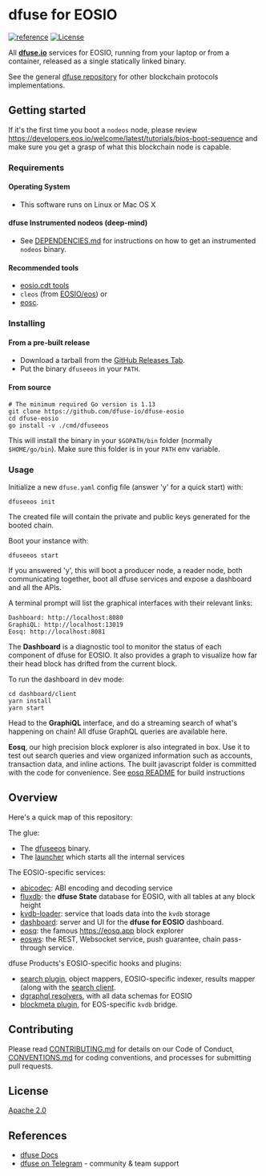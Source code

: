 # dfuse for EOSIO
[![reference](https://img.shields.io/badge/godoc-reference-5272B4.svg?style=flat-square)](https://pkg.go.dev/github.com/dfuse-io/dfuse-eosio)
[![License](https://img.shields.io/badge/License-Apache%202.0-blue.svg)](https://opensource.org/licenses/Apache-2.0)

All **[dfuse.io](https://dfuse.io)** services for EOSIO, running from your
laptop or from a container, released as a single statically linked
binary.

See the general [dfuse repository](https://github.com/dfuse-io/dfuse)
for other blockchain protocols implementations.


## Getting started

If it's the first time you boot a `nodeos` node, please review
https://developers.eos.io/welcome/latest/tutorials/bios-boot-sequence
and make sure you get a grasp of what this blockchain node is capable.

### Requirements

#### Operating System
* This software runs on Linux or Mac OS X

#### dfuse Instrumented nodeos (deep-mind)
* See [DEPENDENCIES.md](DEPENDENCIES.md) for instructions on how to get an instrumented `nodeos` binary.

#### Recommended tools
* [eosio.cdt tools](https://github.com/EOSIO/eosio.cdt)
* `cleos` (from [EOSIO/eos](https://github.com/EOSIO/eos)) or
* [eosc](https://github.com/eoscanada/eosc/releases).

### Installing

#### From a pre-built release

* Download a tarball from the [GitHub Releases Tab](https://github.com/dfuse-io/dfuse-eosio/releases).
* Put the binary `dfuseeos` in your `PATH`.

#### From source

```
# The minimum required Go version is 1.13
git clone https://github.com/dfuse-io/dfuse-eosio
cd dfuse-eosio
go install -v ./cmd/dfuseeos
```

This will install the binary in your `$GOPATH/bin` folder (normally
`$HOME/go/bin`). Make sure this folder is in your `PATH` env variable.

### Usage

Initialize a new `dfuse.yaml` config file (answer 'y' for a quick start) with:

    dfuseeos init

The created file will contain the private and public keys generated
for the booted chain.

Boot your instance with:

    dfuseeos start

If you answered 'y', this will boot a producer node, a reader node,
both communicating together, boot all dfuse services and expose a
dashboard and all the APIs.

A terminal prompt will list the graphical interfaces with their relevant links:

    Dashboard: http://localhost:8080
    GraphiQL: http://localhost:13019
    Eosq: http://localhost:8081

The **Dashboard** is a diagnostic tool to monitor the status of each
component of dfuse for EOSIO. It also provides a graph to visualize how far
their head block has drifted from the current block.

To run the dashboard in dev mode:

    cd dashboard/client
    yarn install
    yarn start

Head to the **GraphiQL** interface, and do a streaming search of
what's happening on chain! All dfuse GraphQL queries are available here.

**Eosq**, our high precision block explorer is also integrated in box.
Use it to test out search queries and view organized information
such as accounts, transaction data, and inline actions.
The built javascript folder is committed with the code for convenience.
See [eosq README](eosq/README.md) for build instructions


## Overview

Here's a quick map of this repository:

The glue:
* The [dfuseeos](./cmd/dfuseeos) binary.
* The [launcher](./launcher) which starts all the internal services

The EOSIO-specific services:
* [abicodec](./abicodec): ABI encoding and decoding service
* [fluxdb](./fluxdb): the **dfuse State** database for EOSIO, with all tables at any block height
* [kvdb-loader](./kvdb-loader): service that loads data into the `kvdb` storage
* [dashboard](./dashboard): server and UI for the **dfuse for EOSIO** dashboard.
* [eosq](./eosq): the famous https://eosq.app block explorer
* [eosws](./eosws): the REST, Websocket service, push guarantee, chain pass-through service.

dfuse Products's EOSIO-specific hooks and plugins:
* [search plugin](./search), object mappers, EOSIO-specific indexer, results mapper (along with the [search client](./search-client).
* [dgraphql resolvers](./dgraphql), with all data schemas for EOSIO
* [blockmeta plugin](./blockmeta), for EOS-specific `kvdb` bridge.


## Contributing

Please read [CONTRIBUTING.md](CONTRIBUTING.md) for details on our Code of Conduct, [CONVENTIONS.md](CONVENTIONS.md) for coding conventions, and processes for submitting pull requests.

## License

[Apache 2.0](LICENSE)

## References

- [dfuse Docs](https://docs.dfuse.io)
- [dfuse on Telegram](https://t.me/dfuseAPI) - community & team support
